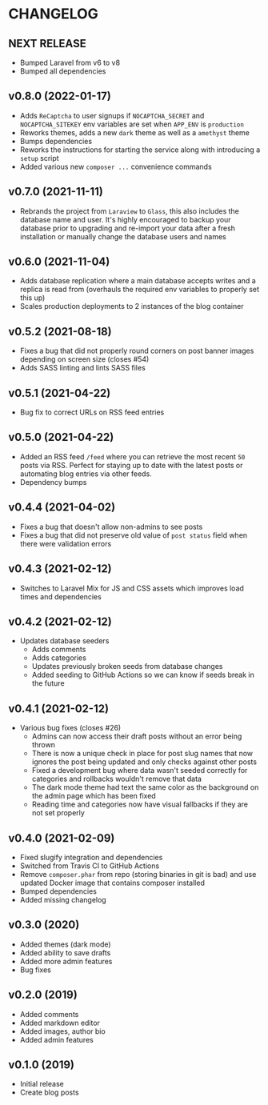 # CHANGELOG

## NEXT RELEASE

* Bumped Laravel from v6 to v8
* Bumped all dependencies

## v0.8.0 (2022-01-17)

* Adds `ReCaptcha` to user signups if `NOCAPTCHA_SECRET` and `NOCAPTCHA_SITEKEY` env variables are set when `APP_ENV` is `production`
* Reworks themes, adds a new `dark` theme as well as a `amethyst` theme
* Bumps dependencies
* Reworks the instructions for starting the service along with introducing a `setup` script
* Added various new `composer ...` convenience commands

## v0.7.0 (2021-11-11)

* Rebrands the project from `Laraview` to `Glass`, this also includes the database name and user. It's highly encouraged to backup your database prior to upgrading and re-import your data after a fresh installation or manually change the database users and names

## v0.6.0 (2021-11-04)

* Adds database replication where a main database accepts writes and a replica is read from (overhauls the required env variables to properly set this up)
* Scales production deployments to 2 instances of the blog container

## v0.5.2 (2021-08-18)

* Fixes a bug that did not properly round corners on post banner images depending on screen size (closes #54)
* Adds SASS linting and lints SASS files

## v0.5.1 (2021-04-22)

* Bug fix to correct URLs on RSS feed entries

## v0.5.0 (2021-04-22)

* Added an RSS feed `/feed` where you can retrieve the most recent  `50` posts via RSS. Perfect for staying up to date with the latest posts or automating blog entries via other feeds.
* Dependency bumps

## v0.4.4 (2021-04-02)

* Fixes a bug that doesn't allow non-admins to see posts
* Fixes a bug that did not preserve old value of `post status` field when there were validation errors

## v0.4.3 (2021-02-12)

* Switches to Laravel Mix for JS and CSS assets which improves load times and dependencies

## v0.4.2 (2021-02-12)

* Updates database seeders
    * Adds comments
    * Adds categories
    * Updates previously broken seeds from database changes
    * Added seeding to GitHub Actions so we can know if seeds break in the future

## v0.4.1 (2021-02-12)

* Various bug fixes (closes #26)
    * Admins can now access their draft posts without an error being thrown
    * There is now a unique check in place for post slug names that now ignores the post being updated and only checks against other posts
    * Fixed a development bug where data wasn't seeded correctly for categories and rollbacks wouldn't remove that data
    * The dark mode theme had text the same color as the background on the admin page which has been fixed
    * Reading time and categories now have visual fallbacks if they are not set properly

## v0.4.0 (2021-02-09)

* Fixed slugify integration and dependencies
* Switched from Travis CI to GitHub Actions
* Remove `composer.phar` from repo (storing binaries in git is bad) and use updated Docker image that contains composer installed
* Bumped dependencies
* Added missing changelog

## v0.3.0 (2020)

* Added themes (dark mode)
* Added ability to save drafts
* Added more admin features
* Bug fixes

## v0.2.0 (2019)

* Added comments
* Added markdown editor
* Added images, author bio
* Added admin features

## v0.1.0 (2019)

* Initial release
* Create blog posts
